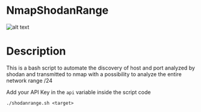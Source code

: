# NmapShodanRange
![alt text](https://raw.githubusercontent.com/HalasProject/NmapShodanRange/master/shodancidr.gif)

# Description
This is a bash script to automate the discovery of host and port analyzed by shodan and transmitted to nmap with a possibility to analyze the entire network range /24

Add your API Key in the `api` variable inside the script code

```
./shodanrange.sh <target>
